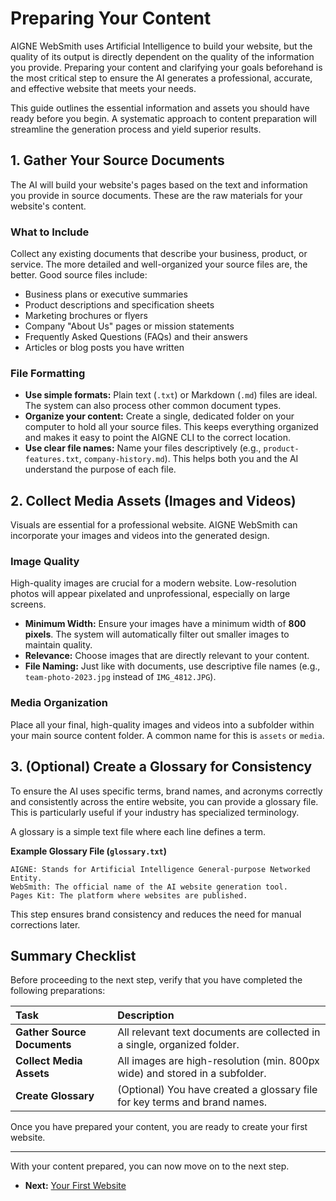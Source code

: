 # Preparing Your Content

AIGNE WebSmith uses Artificial Intelligence to build your website, but the quality of its output is directly dependent on the quality of the information you provide. Preparing your content and clarifying your goals beforehand is the most critical step to ensure the AI generates a professional, accurate, and effective website that meets your needs.

This guide outlines the essential information and assets you should have ready before you begin. A systematic approach to content preparation will streamline the generation process and yield superior results.

## 1. Gather Your Source Documents

The AI will build your website's pages based on the text and information you provide in source documents. These are the raw materials for your website's content.

### What to Include

Collect any existing documents that describe your business, product, or service. The more detailed and well-organized your source files are, the better. Good source files include:
*   Business plans or executive summaries
*   Product descriptions and specification sheets
*   Marketing brochures or flyers
*   Company "About Us" pages or mission statements
*   Frequently Asked Questions (FAQs) and their answers
*   Articles or blog posts you have written

### File Formatting

*   **Use simple formats:** Plain text (`.txt`) or Markdown (`.md`) files are ideal. The system can also process other common document types.
*   **Organize your content:** Create a single, dedicated folder on your computer to hold all your source files. This keeps everything organized and makes it easy to point the AIGNE CLI to the correct location.
*   **Use clear file names:** Name your files descriptively (e.g., `product-features.txt`, `company-history.md`). This helps both you and the AI understand the purpose of each file.

## 2. Collect Media Assets (Images and Videos)

Visuals are essential for a professional website. AIGNE WebSmith can incorporate your images and videos into the generated design.

### Image Quality

High-quality images are crucial for a modern website. Low-resolution photos will appear pixelated and unprofessional, especially on large screens.
*   **Minimum Width:** Ensure your images have a minimum width of **800 pixels**. The system will automatically filter out smaller images to maintain quality.
*   **Relevance:** Choose images that are directly relevant to your content.
*   **File Naming:** Just like with documents, use descriptive file names (e.g., `team-photo-2023.jpg` instead of `IMG_4812.JPG`).

### Media Organization

Place all your final, high-quality images and videos into a subfolder within your main source content folder. A common name for this is `assets` or `media`.

## 3. (Optional) Create a Glossary for Consistency

To ensure the AI uses specific terms, brand names, and acronyms correctly and consistently across the entire website, you can provide a glossary file. This is particularly useful if your industry has specialized terminology.

A glossary is a simple text file where each line defines a term.

**Example Glossary File (`glossary.txt`)**

```
AIGNE: Stands for Artificial Intelligence General-purpose Networked Entity.
WebSmith: The official name of the AI website generation tool.
Pages Kit: The platform where websites are published.
```

This step ensures brand consistency and reduces the need for manual corrections later.

## Summary Checklist

Before proceeding to the next step, verify that you have completed the following preparations:

| Task | Description |
| :--- | :--- |
| **Gather Source Documents** | All relevant text documents are collected in a single, organized folder. |
| **Collect Media Assets** | All images are high-resolution (min. 800px wide) and stored in a subfolder. |
| **Create Glossary** | (Optional) You have created a glossary file for key terms and brand names. |

Once you have prepared your content, you are ready to create your first website.

---

With your content prepared, you can now move on to the next step.

- **Next:** [Your First Website](./getting-started-your-first-website.md)